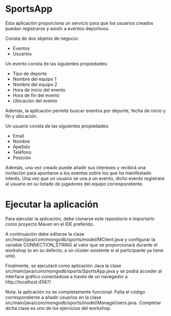 # SportsApp

Esta aplicación proporciona un servicio para que los usuarios creados puedan registrarse y asistir a eventos deportivos.

Consta de dos objetos de negocio:
- Eventos
- Usuarios

Un evento consta de las siguientes propiedades:
- Tipo de deporte
- Nombre del equipo 1
- Nombre del equipo 2
- Hora de inicio del evento
- Hora de fin del evento
- Ubicación del evento

Además, la aplicación permite buscar eventos por deporte, fecha de inicio y fin y ubicación.

Un usuario consta de las siguientes propiedades:
- Email
- Nombre
- Apellido
- Teléfono
- Posición

Además, una vez creado puede añadir sus intereses y recibirá una invitación para apuntarse a los eventos sobre los que ha manifestado interés. Una vez que un usuario se una a un evento, dicho evento registrará al usuario en su listado de jugadores del equipo correspondiente.

# Ejecutar la aplicación

Para ejecutar la aplicación, debe clonarse este repositorio e importarlo como proyecto Maven en el IDE preferido. 

A continuación debe editarse la clase src/main/java/com/mongodb/sports/model/MClient.java y configurar la variable CONNECTION_STRING al valor que se proporcionará durante el workshop (o en su defecto, a un clúster existente si el participante ya tiene uno).

Finalmente, se ejecutará como aplicación Java la clase src/main/java/com/mongodb/sports/SportsApp.java y se podrá acceder al interface gráfico conectádose a través de un navegedor a http://localhost:4567/

Nota: la aplicación no es completamente funcional. Falta el código correspondiente a añadir usuarios en la clase src/main/java/com/mongodb/sports/model/ManageUsers.java. Completar dicha clase es uno de los ejercicios del workshop.

